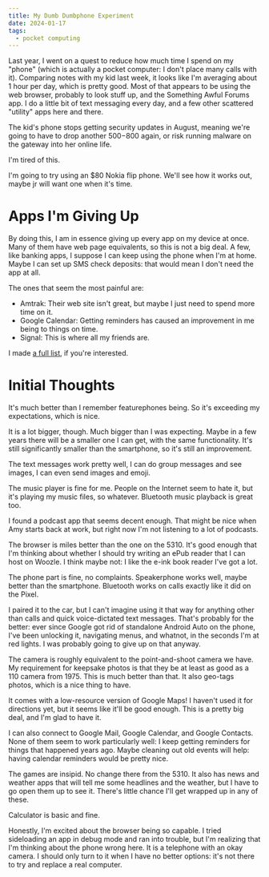 ```yaml
---
title: My Dumb Dumbphone Experiment
date: 2024-01-17
tags:
  - pocket computing
---
```


Last year,
I went on a quest to reduce how much time I spend on my "phone"
(which is actually a pocket computer: I don't place many calls with it).
Comparing notes with my kid last week,
it looks like I'm averaging about 1 hour per day,
which is pretty good.
Most of that appears to be using the web browser,
probably to look stuff up,
and the Something Awful Forums app.
I do a little bit of text messaging every day,
and a few other scattered "utility" apps here and there.

The kid's phone stops getting security updates in August,
meaning we're going to have to drop another $500-$800 again,
or risk running malware on the gateway into her online life.

I'm tired of this.

I'm going to try using an $80 Nokia flip phone.
We'll see how it works out,
maybe jr will want one when it's time.


# Apps I'm Giving Up

By doing this,
I am in essence giving up every app on my device at once.
Many of them have web page equivalents,
so this is not a big deal.
A few, like banking apps,
I suppose I can keep using the phone when I'm at home.
Maybe I can set up SMS check deposits:
that would mean I don't need the app at all.

The ones that seem the most painful are:

* Amtrak: Their web site isn't great, but maybe I just need to spend more time on it.
* Google Calendar: Getting reminders has caused an improvement in me being to things on time.
* Signal: This is where all my friends are.

I made [a full list](apps.html),
if you're interested.


# Initial Thoughts

It's much better than I remember featurephones being.
So it's exceeding my expectations,
which is nice.

It is a lot bigger, though.
Much bigger than I was expecting.
Maybe in a few years there will be a smaller one I can get,
with the same functionality.
It's still significantly smaller than the smartphone,
so it's still an improvement.

The text messages work pretty well,
I can do group messages and see images,
I can even send images and emoji.

The music player is fine for me.
People on the Internet seem to hate it,
but it's playing my music files,
so whatever.
Bluetooth music playback is great too.

I found a podcast app that seems decent enough.
That might be nice when Amy starts back at work,
but right now I'm not listening to a lot of podcasts.

The browser is miles better than the one on the 5310.
It's good enough that I'm thinking about whether I should try writing an ePub reader
that I can host on Woozle.
I think maybe not:
I like the e-ink book reader I've got a lot.

The phone part is fine, no complaints.
Speakerphone works well, maybe better than the smartphone.
Bluetooth works on calls exactly like it did on the Pixel.

I paired it to the car,
but I can't imagine using it that way for anything other than calls
and quick voice-dictated text messages.
That's probably for the better:
ever since Google got rid of standalone Android Auto on the phone,
I've been unlocking it, navigating menus, and whatnot,
in the seconds I'm at red lights.
I was probably going to give up on that anyway.

The camera is roughly equivalent to the point-and-shoot camera we have.
My requirement for keepsake photos is that they be at least as good as a 110 camera from 1975.
This is much better than that.
It also geo-tags photos, which is a nice thing to have.

It comes with a low-resource version of Google Maps!
I haven't used it for directions yet,
but it seems like it'll be good enough.
This is a pretty big deal,
and I'm glad to have it.

I can also connect to Google Mail,
Google Calendar,
and Google Contacts.
None of them seem to work particularly well:
I keep getting reminders for things that happened years ago.
Maybe cleaning out old events will help:
having calendar reminders would be pretty nice.

The games are insipid.
No change there from the 5310.
It also has news and weather apps that will tell me some headlines and the weather,
but I have to go open them up to see it.
There's little chance I'll get wrapped up in any of these.

Calculator is basic and fine.

Honestly, I'm excited about the browser being so capable.
I tried sideloading an app in debug mode and ran into trouble,
but I'm realizing that I'm thinking about the phone wrong here.
It is a telephone with an okay camera.
I should only turn to it when I have no better options:
it's not there to try and replace a real computer.
